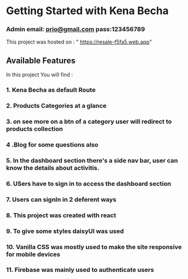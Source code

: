 # Getting Started with  Kena Becha


### Admin email: prio@gmail.com  pass:123456789


This project was  hosted on : "  https://resale-f5fa5.web.app"

## Available Features

In this project You will find :

### 1. Kena Becha  as default Route

### 2. Products Categories at a glance

### 3. on see more on a btn of a category user will redirect to products collection

### 4 .Blog for some questions also

### 5. In the dashboard section there's a side nav bar, user can know the details about activitis.

### 6. USers have to sign in to access the dashboard section

### 7. Users can signIn in 2 deferent ways

### 8. This project was created with react

### 9. To give some styles daisyUI was used 

### 10. Vanilla CSS was mostly used to make the site responsive for mobile devices

### 11. Firebase was mainly used to authenticate users







